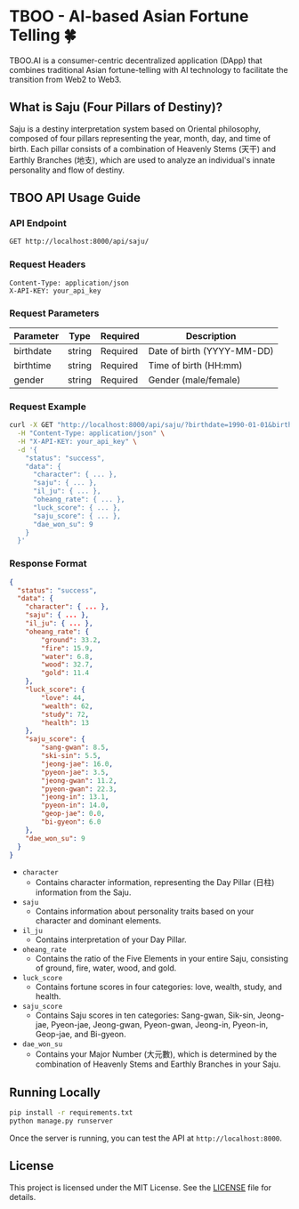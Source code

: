 # TBOO - AI-based Asian Fortune Telling 🍀

TBOO.AI is a consumer-centric decentralized application (DApp) that combines traditional Asian fortune-telling with AI technology to facilitate the transition from Web2 to Web3.

## What is Saju (Four Pillars of Destiny)?

Saju is a destiny interpretation system based on Oriental philosophy, composed of four pillars representing the year, month, day, and time of birth. Each pillar consists of a combination of Heavenly Stems (天干) and Earthly Branches (地支), which are used to analyze an individual's innate personality and flow of destiny.

## TBOO API Usage Guide

### API Endpoint

```bash
GET http://localhost:8000/api/saju/
```

### Request Headers
```
Content-Type: application/json
X-API-KEY: your_api_key
```

### Request Parameters

| Parameter | Type | Required | Description |
|-----------|------|----------|-------------|
| birthdate | string | Required | Date of birth (YYYY-MM-DD) |
| birthtime | string | Required | Time of birth (HH:mm) |
| gender | string | Required | Gender (male/female) |

### Request Example

```bash
curl -X GET "http://localhost:8000/api/saju/?birthdate=1990-01-01&birthtime=12:00&gender=male" \
  -H "Content-Type: application/json" \
  -H "X-API-KEY: your_api_key" \
  -d '{
    "status": "success",
    "data": {
      "character": { ... },
      "saju": { ... },
      "il_ju": { ... },
      "oheang_rate": { ... },
      "luck_score": { ... },
      "saju_score": { ... },
      "dae_won_su": 9
    }
  }'
```

### Response Format

```json
{
  "status": "success",
  "data": {
    "character": { ... },
    "saju": { ... },
    "il_ju": { ... },
    "oheang_rate": {
        "ground": 33.2,
        "fire": 15.9,
        "water": 6.8,
        "wood": 32.7,
        "gold": 11.4
    },
    "luck_score": {
        "love": 44,
        "wealth": 62,
        "study": 72,
        "health": 13
    },
    "saju_score": {
        "sang-gwan": 8.5,
        "ski-sin": 5.5,
        "jeong-jae": 16.0,
        "pyeon-jae": 3.5,
        "jeong-gwan": 11.2,
        "pyeon-gwan": 22.3,
        "jeong-in": 13.1,
        "pyeon-in": 14.0,
        "geop-jae": 0.0,
        "bi-gyeon": 6.0
    },
    "dae_won_su": 9
  }
}
```

- `character`
    - Contains character information, representing the Day Pillar (日柱) information from the Saju.
- `saju`
    - Contains information about personality traits based on your character and dominant elements.
- `il_ju`
    - Contains interpretation of your Day Pillar.
- `oheang_rate`
    - Contains the ratio of the Five Elements in your entire Saju, consisting of ground, fire, water, wood, and gold.
- `luck_score`
    - Contains fortune scores in four categories: love, wealth, study, and health.
- `saju_score`
    - Contains Saju scores in ten categories: Sang-gwan, Sik-sin, Jeong-jae, Pyeon-jae, Jeong-gwan, Pyeon-gwan, Jeong-in, Pyeon-in, Geop-jae, and Bi-gyeon.
- `dae_won_su`
    - Contains your Major Number (大元數), which is determined by the combination of Heavenly Stems and Earthly Branches in your Saju.

## Running Locally

```bash
pip install -r requirements.txt
python manage.py runserver
```

Once the server is running, you can test the API at `http://localhost:8000`.

## License

This project is licensed under the MIT License. See the [LICENSE](LICENSE) file for details.
